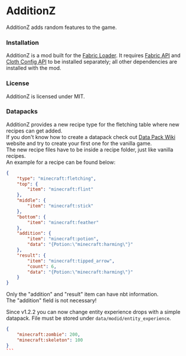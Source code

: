 # AdditionZ
AdditionZ adds random features to the game.

### Installation
AdditionZ is a mod built for the [Fabric Loader](https://fabricmc.net/). It requires [Fabric API](https://www.curseforge.com/minecraft/mc-mods/fabric-api) and [Cloth Config API](https://www.curseforge.com/minecraft/mc-mods/cloth-config) to be installed separately; all other dependencies are installed with the mod.

### License
AdditionZ is licensed under MIT.

### Datapacks
AdditionZ provides a new recipe type for the fletching table where new recipes can get added.  
If you don't know how to create a datapack check out [Data Pack Wiki](https://minecraft.fandom.com/wiki/Data_Pack) website and try to create your first one for the vanilla game.  
The new recipe files have to be inside a recipe folder, just like vanilla recipes.  
An example for a recipe can be found below:  

```json
{
    "type": "minecraft:fletching",
    "top": {
        "item": "minecraft:flint"
    },
    "middle": {
        "item": "minecraft:stick"
    },
    "bottom": {
        "item": "minecraft:feather"
    },
    "addition": {
        "item": "minecraft:potion",
        "data": "{Potion:\"minecraft:harming\"}"
    },
    "result": {
        "item": "minecraft:tipped_arrow",
        "count": 6,
        "data": "{Potion:\"minecraft:harming\"}"
    }
}
```
Only the "addition" and "result" item can have nbt information.\
The "addition" field is not necessary!

Since v1.2.2 you can now change entity experience drops with a simple datapack.
File must be stored under `data/modid/entity_experience`.
````json
{
    "minecraft:zombie": 200,
    "minecraft:skeleton": 100
}
```
